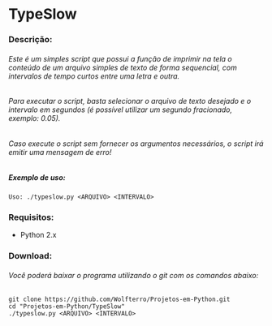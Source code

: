 # TypeSlow

### Descrição:

###### Este é um simples script que possui a função de imprimir na tela o conteúdo de um arquivo simples de texto de forma sequencial, com intervalos de tempo curtos entre uma letra e outra.
###### Para executar o script, basta selecionar o arquivo de texto desejado e o intervalo em segundos (é possível utilizar um segundo fracionado, exemplo: 0.05).
###### Caso execute o script sem fornecer os argumentos necessários, o script irá emitir uma mensagem de erro!

##### Exemplo de uso:

    Uso: ./typeslow.py <ARQUIVO> <INTERVALO>
    
### Requisitos:
- Python 2.x

### Download:

###### Você poderá baixar o programa utilizando o git com os comandos abaixo:

    git clone https://github.com/Wolfterro/Projetos-em-Python.git
    cd "Projetos-em-Python/TypeSlow"
    ./typeslow.py <ARQUIVO> <INTERVALO>